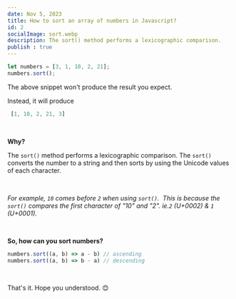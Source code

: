```yaml
---
date: Nov 5, 2023
title: How to sort an array of numbers in Javascript?
id: 2
socialImage: sort.webp
description: The sort() method performs a lexicographic comparison.
publish : true
---
```

~~~javascript
let numbers = [3, 1, 10, 2, 21];
numbers.sort(); 
~~~
The above snippet won't produce the result you expect.&nbsp;

Instead, it will produce
~~~javascript
 [1, 10, 2, 21, 3]
~~~
&nbsp;

**Why?**

The `sort()` method performs a lexicographic comparison. The `sort()` converts the number to a string and then sorts by using the Unicode values of each character.

&nbsp;

*For example, `10` comes before `2` when using `sort()`.&nbsp;*
*This is because the `sort()` compares the first character of "10" and "2". ie.`2` (U+0002) & `1` (U+0001).*

&nbsp;

**So, how can you sort numbers?**

~~~javascript
numbers.sort((a, b) => a - b) // ascending
numbers.sort((a, b) => b - a) // descending
~~~ 
&nbsp;

That's it.
Hope you understood. 😊